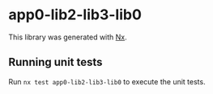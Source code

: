 # app0-lib2-lib3-lib0

This library was generated with [Nx](https://nx.dev).

## Running unit tests

Run `nx test app0-lib2-lib3-lib0` to execute the unit tests.

